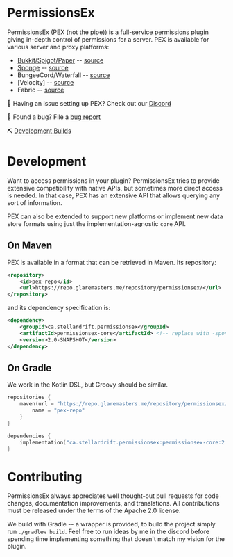 # PermissionsEx

PermissionsEx (PEX (not the pipe)) is a full-service permissions plugin giving in-depth control of permissions for a server. PEX is available for various server and proxy platforms:

- [Bukkit/Spigot/Paper](https://dev.bukkit.org/projects/permissionsex) -- [source](permissionsex-bukkit)
- [Sponge](https://ore.spongepowered.org/zml/PermissionsEx) -- [source](permissionsex-sponge)
- BungeeCord/Waterfall -- [source](permissionsex-bungee)
- [Velocity] -- [source](permissionsex-velocity)
- Fabric -- [source](permissionsex-fabric)


💬 Having an issue setting up PEX? Check out our [Discord](https://discord.gg/PHpuzZS)

🐞 Found a bug? File a [bug report](/PEXPlugins/PermissionsEx/issues)

⛏ [Development Builds](https://ci.ender.zone/job/PermissionsEx/lastSuccessfulBuild/)


# Development

Want to access permissions in your plugin? PermissionsEx tries to provide extensive compatibility with native APIs, but sometimes more direct access is needed. In that case, PEX has an extensive API that allows querying any sort of information.

PEX can also be extended to support new platforms or implement new data store formats using just the implementation-agnostic `core` API.

## On Maven
PEX is available in a format that can be retrieved in Maven. Its repository:
```xml
<repository>
    <id>pex-repo</id>
    <url>https://repo.glaremasters.me/repository/permissionsex/</url>
</repository>
```

and its dependency specification is:

```xml
<dependency>
    <groupId>ca.stellardrift.permissionsex</groupId>
    <artifactId>permissionsex-core</artifactId> <!-- replace with -sponge or -bukkit depending on which platform you're using -->
    <version>2.0-SNAPSHOT</version>
</dependency>
```

## On Gradle
We work in the Kotlin DSL, but Groovy should be similar.

```kotlin
repositories {
    maven(url = "https://repo.glaremasters.me/repository/permissionsex/") {
        name = "pex-repo"
    }
}

dependencies {
    implementation("ca.stellardrift.permissionsex:permissionsex-core:2.0-SNAPSHOT")
}
```

# Contributing

PermissionsEx always appreciates well thought-out pull requests for code changes, documentation improvements, and translations. All contributions must be released under the terms of the Apache 2.0 license.

We build with Gradle -- a wrapper is provided, to build the project simply run `./gradlew build`. Feel free to run ideas by me in the discord before spending time implementing something that doesn't match my vision for the plugin.




